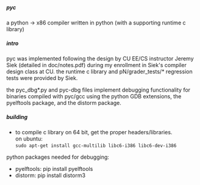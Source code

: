 ##### pyc

a python -> x86 compiler written in python (with a supporting runtime c library)

##### intro
pyc was implemented following the design by CU EE/CS instructor Jeremy Siek 
(detailed in doc/notes.pdf) during my enrollment in Siek's compiler design class at CU. 
the runtime c library and pN/grader_tests/* regression tests were provided by Siek.

the pyc_dbg*.py and pyc-dbg files implement debugging functionality for binaries compiled
with pyc/gcc using the python GDB extensions, the pyelftools package, and the distorm package.

##### building
*	to compile c library on 64 bit, get the proper headers/libraries.  
	on ubuntu:  
		`sudo apt-get install gcc-multilib libc6-i386 libc6-dev-i386`

python packages needed for debugging:  
*	pyelftools: 	pip install pyelftools
*	distorm: 		pip install distorm3

